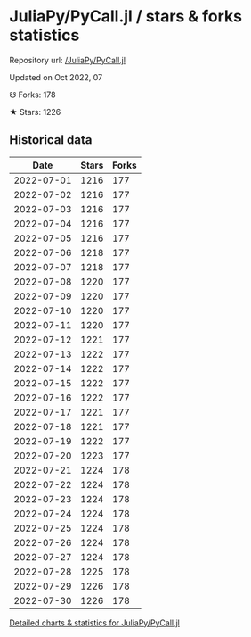 # JuliaPy/PyCall.jl / stars & forks statistics

Repository url: [/JuliaPy/PyCall.jl](https://github.com/JuliaPy/PyCall.jl)

Updated on Oct 2022, 07

☋ Forks: 178

★ Stars: 1226

## Historical data
| Date | Stars | Forks |
|------|-------|-------|
| 2022-07-01 | 1216 | 177 | 
| 2022-07-02 | 1216 | 177 | 
| 2022-07-03 | 1216 | 177 | 
| 2022-07-04 | 1216 | 177 | 
| 2022-07-05 | 1216 | 177 | 
| 2022-07-06 | 1218 | 177 | 
| 2022-07-07 | 1218 | 177 | 
| 2022-07-08 | 1220 | 177 | 
| 2022-07-09 | 1220 | 177 | 
| 2022-07-10 | 1220 | 177 | 
| 2022-07-11 | 1220 | 177 | 
| 2022-07-12 | 1221 | 177 | 
| 2022-07-13 | 1222 | 177 | 
| 2022-07-14 | 1222 | 177 | 
| 2022-07-15 | 1222 | 177 | 
| 2022-07-16 | 1222 | 177 | 
| 2022-07-17 | 1221 | 177 | 
| 2022-07-18 | 1221 | 177 | 
| 2022-07-19 | 1222 | 177 | 
| 2022-07-20 | 1223 | 177 | 
| 2022-07-21 | 1224 | 178 | 
| 2022-07-22 | 1224 | 178 | 
| 2022-07-23 | 1224 | 178 | 
| 2022-07-24 | 1224 | 178 | 
| 2022-07-25 | 1224 | 178 | 
| 2022-07-26 | 1224 | 178 | 
| 2022-07-27 | 1224 | 178 | 
| 2022-07-28 | 1225 | 178 | 
| 2022-07-29 | 1226 | 178 | 
| 2022-07-30 | 1226 | 178 | 


[Detailed charts & statistics for JuliaPy/PyCall.jl](https://reviewgithub.com/rep/JuliaPy/PyCall.jl)

